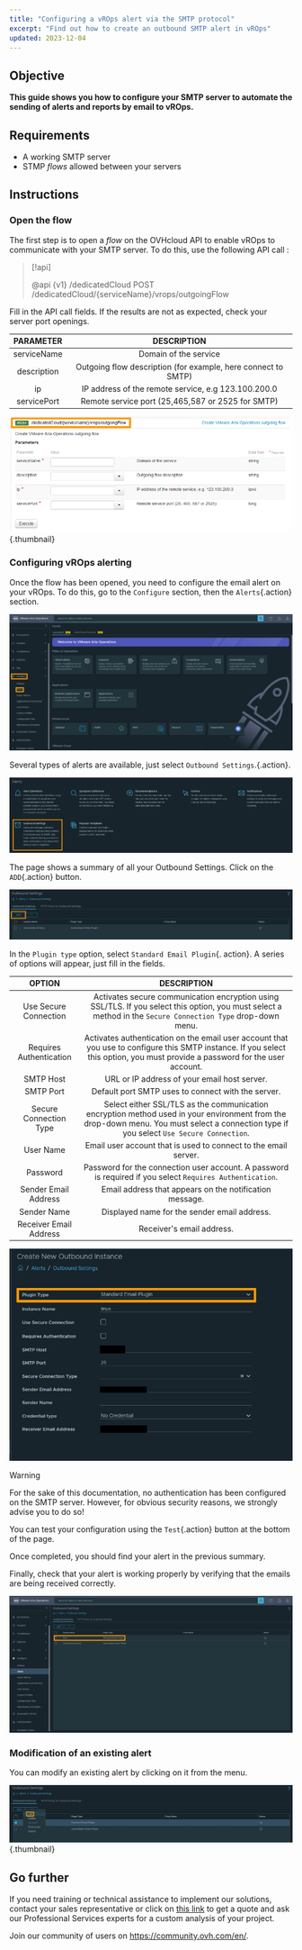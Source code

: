```yaml
---
title: "Configuring a vROps alert via the SMTP protocol"
excerpt: "Find out how to create an outbound SMTP alert in vROps"
updated: 2023-12-04
---
```


## Objective

**This guide shows you how to configure your SMTP server to automate the sending of alerts and reports by email to vROps.**

## Requirements

- A working SMTP server
- STMP *flows* allowed between your servers

## Instructions

### Open the flow

The first step is to open a *flow* on the OVHcloud API to enable vROps to communicate with your SMTP server.
To do this, use the following API call :

> [!api]
>
> @api {v1} /dedicatedCloud POST /dedicatedCloud/{serviceName}/vrops/outgoingFlow
>

Fill in the API call fields. If the results are not as expected, check your server port openings.

| PARAMETER | DESCRIPTION |
| :-: | :-: |
| serviceName | Domain of the service |
| description | Outgoing flow description (for example, here connect to SMTP) |
| ip | IP address of the remote service, e.g 123.100.200.0 |
| servicePort | Remote service port (25,465,587 or 2525 for SMTP) |

![FlowApi](images/vrops_flow_api.png){.thumbnail}

### Configuring vROps alerting

Once the flow has been opened, you need to configure the email alert on your vROps.
To do this, go to the `Configure` section, then the `Alerts`{.action} section.

![Panel Alert](images/vrops_alerts_pannel.png)

Several types of alerts are available, just select `Outbound Settings`.{.action}.

![Panel Alert2](images/vrops_alert_menu2.png)

The page shows a summary of all your Outbound Settings. Click on the `ADD`{.action} button.

![Add Button](images/vrops_add_button.png)

In the `Plugin type` option, select `Standard Email Plugin`{. action}.
A series of options will appear, just fill in the fields.

| OPTION | DESCRIPTION |
| :-: | :-: |
|Use Secure Connection | Activates secure communication encryption using SSL/TLS. If you select this option, you must select a method in the `Secure Connection Type` drop-down menu. |
| Requires Authentication | Activates authentication on the email user account that you use to configure this SMTP instance. If you select this option, you must provide a password for the user account. | 
| SMTP Host | URL or IP address of your email host server. |
| SMTP Port | Default port SMTP uses to connect with the server.  |
| Secure Connection Type | Select either SSL/TLS as the communication encryption method used in your environment from the drop-down menu. You must select a connection type if you select `Use Secure Connection`. |
| User Name | Email user account that is used to connect to the email server.  |
| Password | Password for the connection user account. A password is required if you select `Requires Authentication`. |
| Sender Email Address | Email address that appears on the notification message.  |
| Sender Name | Displayed name for the sender email address.  |
| Receiver Email Address | Receiver's email address. |


![Alert Configure](images/vrops_configure_alert.png)

>[!warning]
>
> For the sake of this documentation, no authentication has been configured on the SMTP server.
> However, for obvious security reasons, we strongly advise you to do so!
>

You can test your configuration using the `Test`{.action} button at the bottom of the page.

Once completed, you should find your alert in the previous summary.

Finally, check that your alert is working properly by verifying that the emails are being received correctly.

![ResultAlert](images/vrops_result_alert.png)

### Modification of an existing alert

You can modify an existing alert by clicking on it from the menu.

![EditAlert](images/vrops_edit_alert.png){.thumbnail}

## Go further

If you need training or technical assistance to implement our solutions, contact your sales representative or click on [this link](https://www.ovhcloud.com/en-gb/professional-services/) to get a quote and ask our Professional Services experts for a custom analysis of your project.

Join our community of users on <https://community.ovh.com/en/>.
